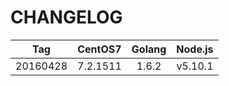 # CHANGELOG

| Tag | CentOS7 | Golang | Node.js |
|:-:|:-:|:-:|:-:|
|20160428|7.2.1511|1.6.2|v5.10.1|
